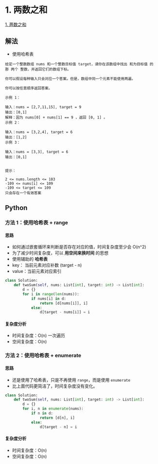 
# 1. 两数之和

[1. 两数之和](https://leetcode-cn.com/problems/two-sum/)

## 解法

* 使用哈希表 


```
给定一个整数数组 nums 和一个整数目标值 target，请你在该数组中找出 和为目标值 的那 两个 整数，并返回它们的数组下标。

你可以假设每种输入只会对应一个答案。但是，数组中同一个元素不能使用两遍。

你可以按任意顺序返回答案。

示例 1：

输入：nums = [2,7,11,15], target = 9
输出：[0,1]
解释：因为 nums[0] + nums[1] == 9 ，返回 [0, 1] 。
示例 2：

输入：nums = [3,2,4], target = 6
输出：[1,2]
示例 3：

输入：nums = [3,3], target = 6
输出：[0,1]
 

提示：

2 <= nums.length <= 103
-109 <= nums[i] <= 109
-109 <= target <= 109
只会存在一个有效答案
```


## Python

### 方法 1：使用哈希表 + range

#### 思路

* 如何通过嵌套循环来判断是否存在对应的值，时间复杂度至少会 O(n^2)
* 为了减少时间复杂度，可以 **用空间来换时间** 的思想
* 使用辅助的 **哈希表** 
*   key：  当前元素对应补数 (target - n)
*   value：当前元素对应索引 

```python
class Solution:
    def twoSum(self, nums: List[int], target: int) -> List[int]:
        d = {}
        for i in range(len(nums)):
            if nums[i] in d:
                return [d[nums[i]], i]
            else:
                d[target - nums[i]] = i
```


#### 复杂度分析

* 时间复杂度：O(n) 一次遍历
* 空间复杂度：O(n)

### 方法 2：使用哈希表 + enumerate

#### 思路

* 还是使用了哈希表，只是不再使用 `range`，而是使用 `enumerate`
* 比上面代码更简洁了，时间复杂度没有变化。 

```python
class Solution:
    def twoSum(self, nums: List[int], target: int) -> List[int]:
        d = {}
        for i, n in enumerate(nums):
            if n in d:
                return [d[n], i]
            else:
                d[target - n] = i
```


#### 复杂度分析

* 时间复杂度：O(n)
* 空间复杂度：O(n)




